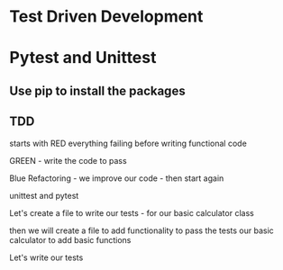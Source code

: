 # Test Driven Development 
# Pytest and Unittest
## Use pip to install the packages
## TDD

starts with RED everything failing before writing functional code

GREEN - write the code to pass

Blue Refactoring - we improve our code - then start again

unittest and pytest

Let's create a file to write our tests - for our basic calculator class

then we will create a file to add functionality to pass the tests our basic calculator to add basic functions

Let's write our tests

